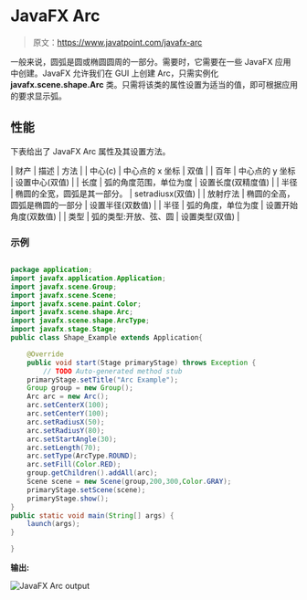 # JavaFX Arc

> 原文：<https://www.javatpoint.com/javafx-arc>

一般来说，圆弧是圆或椭圆圆周的一部分。需要时，它需要在一些 JavaFX 应用中创建。JavaFX 允许我们在 GUI 上创建 Arc，只需实例化 **javafx.scene.shape.Arc** 类。只需将该类的属性设置为适当的值，即可根据应用的要求显示弧。

## 性能

下表给出了 JavaFX Arc 属性及其设置方法。

| 财产 | 描述 | 方法 |
| 中心(c) | 中心点的 x 坐标 | 双值 |
| 百年 | 中心点的 y 坐标 | 设置中心(双值) |
| 长度 | 弧的角度范围，单位为度 | 设置长度(双精度值) |
| 半径 | 椭圆的全宽，圆弧是其一部分。 | setradiusx(双值) |
| 放射疗法 | 椭圆的全高，圆弧是椭圆的一部分 | 设置半径(双数值) |
| 半径 | 弧的角度，单位为度 | 设置开始角度(双数值) |
| 类型 | 弧的类型:开放、弦、圆 | 设置类型(双值) |

### 示例

```java

package application;
import javafx.application.Application;
import javafx.scene.Group;
import javafx.scene.Scene;
import javafx.scene.paint.Color;
import javafx.scene.shape.Arc;
import javafx.scene.shape.ArcType;
import javafx.stage.Stage;
public class Shape_Example extends Application{

	@Override
	public void start(Stage primaryStage) throws Exception {
		// TODO Auto-generated method stub
	primaryStage.setTitle("Arc Example");
	Group group = new Group();
	Arc arc = new Arc();
	arc.setCenterX(100);
	arc.setCenterY(100);
	arc.setRadiusX(50);
	arc.setRadiusY(80);
	arc.setStartAngle(30);
	arc.setLength(70);
	arc.setType(ArcType.ROUND);
	arc.setFill(Color.RED);
	group.getChildren().addAll(arc);
	Scene scene = new Scene(group,200,300,Color.GRAY);
	primaryStage.setScene(scene);
	primaryStage.show();
}
public static void main(String[] args) {
	launch(args);
}

}

```

**输出:**

![JavaFX Arc output](../img/0697ade38658d50d0a5f262919849523.png)